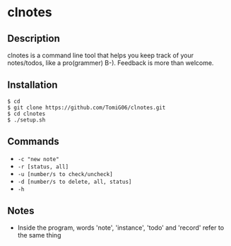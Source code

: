 # clnotes

## Description
clnotes is a command line tool that helps you keep track of your notes/todos, like a pro(grammer) B-). Feedback is more than welcome.

## Installation
```
$ cd
$ git clone https://github.com/TomiG06/clnotes.git
$ cd clnotes
$ ./setup.sh
```

## Commands
* `-c "new note"`
* `-r [status, all]`
* `-u [number/s to check/uncheck]`
* `-d [number/s to delete, all, status]`
* `-h`

## Notes

* Inside the program, words 'note', 'instance', 'todo' and 'record' refer to the same thing
